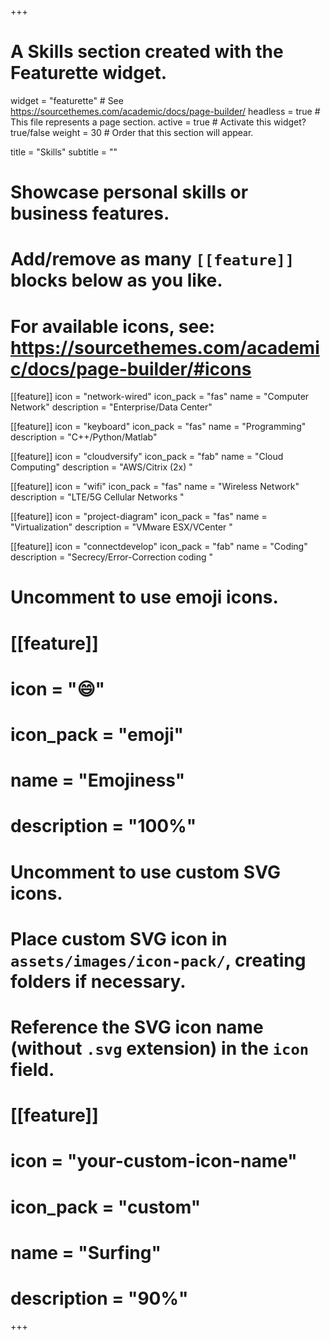 +++
# A Skills section created with the Featurette widget.
widget = "featurette"  # See https://sourcethemes.com/academic/docs/page-builder/
headless = true  # This file represents a page section.
active = true  # Activate this widget? true/false
weight = 30  # Order that this section will appear.

title = "Skills"
subtitle = ""

# Showcase personal skills or business features.
# 
# Add/remove as many `[[feature]]` blocks below as you like.
# 
# For available icons, see: https://sourcethemes.com/academic/docs/page-builder/#icons

[[feature]]
  icon = "network-wired"
  icon_pack = "fas"
  name = "Computer Network"
  description = "Enterprise/Data Center"
  
[[feature]]
  icon = "keyboard"
  icon_pack = "fas"
  name = "Programming"
  description = "C++/Python/Matlab"  
  
  [[feature]]
  icon = "cloudversify"
  icon_pack = "fab"
  name = "Cloud Computing"
  description = "AWS/Citrix (2x) "
  
[[feature]]
  icon = "wifi"
  icon_pack = "fas"
  name = "Wireless Network"
  description = "LTE/5G Cellular Networks "
  
  [[feature]]
  icon = "project-diagram"
  icon_pack = "fas"
  name = "Virtualization"
  description = "VMware ESX/VCenter "

  [[feature]]
  icon = "connectdevelop"
  icon_pack = "fab"
  name = "Coding"
  description = "Secrecy/Error-Correction coding "

# Uncomment to use emoji icons.
# [[feature]]
#  icon = ":smile:"
#  icon_pack = "emoji"
#  name = "Emojiness"
#  description = "100%"  

# Uncomment to use custom SVG icons.
# Place custom SVG icon in `assets/images/icon-pack/`, creating folders if necessary.
# Reference the SVG icon name (without `.svg` extension) in the `icon` field.
# [[feature]]
#  icon = "your-custom-icon-name"
#  icon_pack = "custom"
#  name = "Surfing"
#  description = "90%"

+++

